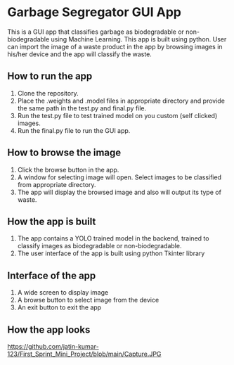 # Garbage Segregator GUI App
This is a GUI app that classifies garbage as biodegradable or non-biodegradable using Machine Learning. This app is built using python. User can import the image of a waste product in the app by browsing images in his/her device and the app will classify the waste.

## How to run the app
1. Clone the repository.
2. Place the .weights and .model files in appropriate directory and provide the same path in the test.py and final.py file.
3. Run the test.py file to test trained model on you custom (self clicked) images.
4. Run the final.py file to run the GUI app.

## How to browse the image
1. Click the browse button in the app.
2. A window for selecting image will open. Select images to be classified from appropriate directory.
3. The app will display the browsed image and also will output its type of waste.

## How the app is built
1. The app contains a YOLO trained model in the backend, trained to classify images as biodegradable or non-biodegradable.
2. The user interface of the app is built using python Tkinter library

## Interface of the app
1. A wide screen to display image
2. A browse button to select image from the device
3. An exit button to exit the app

## How the app looks
https://github.com/jatin-kumar-123/First_Sprint_Mini_Project/blob/main/Capture.JPG
